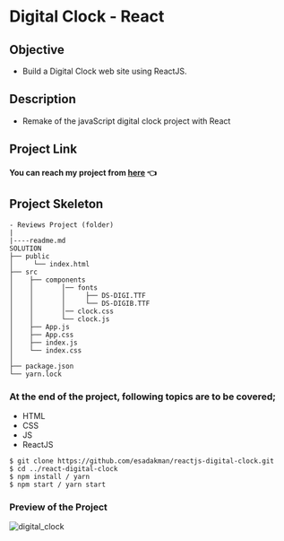 # Digital Clock - React

## Objective

- Build a Digital Clock web site using ReactJS.

## Description

- Remake of the javaScript digital clock project with React

## Project Link
#### You can reach my project from [here](https://react-digital-clock-date.netlify.app/) 👈

## Project Skeleton

```
- Reviews Project (folder)
|
|----readme.md
SOLUTION
├── public
│     └── index.html
├── src
│    ├── components
│    │       │── fonts
│    │       │     ├── DS-DIGI.TTF
│    │       │     └── DS-DIGIB.TTF 
│    │       │── clock.css
│    │       └── clock.js
│    ├── App.js
│    ├── App.css
│    ├── index.js
│    └── index.css
│
├── package.json
└── yarn.lock
```

### At the end of the project, following topics are to be covered;

- HTML 
- CSS
- JS
- ReactJS

```
$ git clone https://github.com/esadakman/reactjs-digital-clock.git
$ cd ../react-digital-clock
$ npm install / yarn
$ npm start / yarn start
```

### Preview of the Project

![digital_clock](https://user-images.githubusercontent.com/98649983/174446111-dca936ed-dc73-41e8-a327-aca310e32509.gif)

